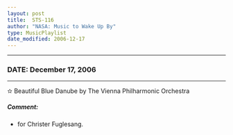 ```yaml
---
layout: post
title:  STS-116
author: "NASA: Music to Wake Up By"
type: MusicPlaylist
date_modified: 2006-12-17
---
```


----
### DATE: December 17, 2006
----
✫ Beautiful Blue Danube by The Vienna Philharmonic Orchestra

##### Comment:
* for Christer Fuglesang.
